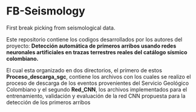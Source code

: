 # FB-Seismology

First break picking from seismological data.

Este repositorio contiene los codigos desarrollados por los autores del proyecto: **Detección automática de primeros arribos usando redes neuronales artificiales en trazas terrestres reales del catálogo sísmico colombiano.**

El cual esta organizado en dos directorios, el primero de estos **Proceso_descarga_sgc**, contiene los archivos con los cuales se realizo el proceso de descarga de los eventos provenientes del Servicio Geológico Colombiano y el segundo **Red_CNN**, los archivos implementados para el entrenamiento, validación y evaluación de la red CNN propuesta para la detección de los primeros arribos
